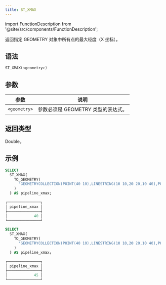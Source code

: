 ```yaml
---
title: ST_XMAX
---
```

import FunctionDescription from '@site/src/components/FunctionDescription';

<FunctionDescription description="引入或更新于：v1.2.458"/>

返回指定 GEOMETRY 对象中所有点的最大经度（X 坐标）。

## 语法

```sql
ST_XMAX(<geometry>)
```

## 参数

| 参数         | 说明                                   |
|--------------|----------------------------------------|
| `<geometry>` | 参数必须是 GEOMETRY 类型的表达式。 |

## 返回类型

Double。

## 示例

```sql
SELECT
  ST_XMAX(
    TO_GEOMETRY(
      'GEOMETRYCOLLECTION(POINT(40 10),LINESTRING(10 10,20 20,10 40),POINT EMPTY)'
    )
  ) AS pipeline_xmax;

┌───────────────┐
│ pipeline_xmax │
├───────────────┤
│            40 │
└───────────────┘

SELECT
  ST_XMAX(
    TO_GEOMETRY(
      'GEOMETRYCOLLECTION(POINT(40 10),LINESTRING(10 10,20 20,10 40),POLYGON((40 40,20 45,45 30,40 40)))'
    )
  ) AS pipeline_xmax;

┌───────────────┐
│ pipeline_xmax │
├───────────────┤
│            45 │
└───────────────┘
```